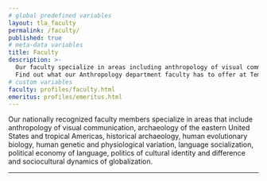 ```yaml
---
# global predefined variables
layout: tla_faculty
permalink: /faculty/
published: true
# meta-data variables
title: Faculty
description: >-
  Our faculty specialize in areas including anthropology of visual communication, archaeology, and so much more.
  Find out what our Anthropology department faculty has to offer at Temple University’s College of Liberal Arts.
# custom variables
faculty: profiles/faculty.html
emeritus: profiles/emeritus.html
---
```

Our nationally recognized faculty members specialize in areas that include anthropology of visual communication, archaeology of the eastern United States and tropical Americas, historical archaeology, human evolutionary biology, human genetic and physiological variation, language socialization, political economy of language, politics of cultural identity and difference and sociocultural dynamics of globalization.

___
